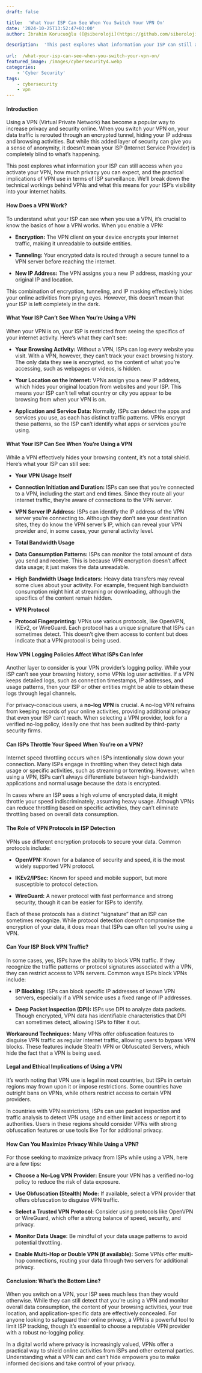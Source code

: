 ```yaml
---
draft: false

title:  'What Your ISP Can See When You Switch Your VPN On'
date: '2024-10-25T13:52:47+03:00'
author: İbrahim Korucuoğlu ([@siberoloji](https://github.com/siberoloji))

description:  'This post explores what information your ISP can still access when you activate your VPN, how much privacy you can expect, and the practical implications of VPN use in terms of ISP surveillance.' 
 
url:  /what-your-isp-can-see-when-you-switch-your-vpn-on/
featured_image: /images/cybersecurity4.webp
categories:
    - 'Cyber Security'
tags:
    - cybersecurity
    - vpn
---
```


#### Introduction



Using a VPN (Virtual Private Network) has become a popular way to increase privacy and security online. When you switch your VPN on, your data traffic is rerouted through an encrypted tunnel, hiding your IP address and browsing activities. But while this added layer of security can give you a sense of anonymity, it doesn’t mean your ISP (Internet Service Provider) is completely blind to what’s happening.



This post explores what information your ISP can still access when you activate your VPN, how much privacy you can expect, and the practical implications of VPN use in terms of ISP surveillance. We’ll break down the technical workings behind VPNs and what this means for your ISP’s visibility into your internet habits.




#### How Does a VPN Work?



To understand what your ISP can see when you use a VPN, it’s crucial to know the basics of how a VPN works. When you enable a VPN:


* **Encryption:** The VPN client on your device encrypts your internet traffic, making it unreadable to outside entities.

* **Tunneling:** Your encrypted data is routed through a secure tunnel to a VPN server before reaching the internet.

* **New IP Address:** The VPN assigns you a new IP address, masking your original IP and location.




This combination of encryption, tunneling, and IP masking effectively hides your online activities from prying eyes. However, this doesn't mean that your ISP is left completely in the dark.




#### What Your ISP Can’t See When You’re Using a VPN



When your VPN is on, your ISP is restricted from seeing the specifics of your internet activity. Here’s what they can’t see:


* **Your Browsing Activity:** Without a VPN, ISPs can log every website you visit. With a VPN, however, they can’t track your exact browsing history. The only data they see is encrypted, so the content of what you’re accessing, such as webpages or videos, is hidden.

* **Your Location on the Internet:** VPNs assign you a new IP address, which hides your original location from websites and your ISP. This means your ISP can’t tell what country or city you appear to be browsing from when your VPN is on.

* **Application and Service Data:** Normally, ISPs can detect the apps and services you use, as each has distinct traffic patterns. VPNs encrypt these patterns, so the ISP can’t identify what apps or services you’re using.





#### What Your ISP **Can** See When You’re Using a VPN



While a VPN effectively hides your browsing content, it’s not a total shield. Here’s what your ISP can still see:


* **Your VPN Usage Itself**



* **Connection Initiation and Duration:** ISPs can see that you’re connected to a VPN, including the start and end times. Since they route all your internet traffic, they’re aware of connections to the VPN server.

* **VPN Server IP Address:** ISPs can identify the IP address of the VPN server you’re connecting to. Although they don’t see your destination sites, they do know the VPN server’s IP, which can reveal your VPN provider and, in some cases, your general activity level.



* **Total Bandwidth Usage**



* **Data Consumption Patterns:** ISPs can monitor the total amount of data you send and receive. This is because VPN encryption doesn’t affect data usage; it just makes the data unreadable.

* **High Bandwidth Usage Indicators:** Heavy data transfers may reveal some clues about your activity. For example, frequent high bandwidth consumption might hint at streaming or downloading, although the specifics of the content remain hidden.



* **VPN Protocol**



* **Protocol Fingerprinting:** VPNs use various protocols, like OpenVPN, IKEv2, or WireGuard. Each protocol has a unique signature that ISPs can sometimes detect. This doesn’t give them access to content but does indicate that a VPN protocol is being used.





#### How VPN Logging Policies Affect What ISPs Can Infer



Another layer to consider is your VPN provider’s logging policy. While your ISP can’t see your browsing history, some VPNs log user activities. If a VPN keeps detailed logs, such as connection timestamps, IP addresses, and usage patterns, then your ISP or other entities might be able to obtain these logs through legal channels.



For privacy-conscious users, a **no-log VPN** is crucial. A no-log VPN refrains from keeping records of your online activities, providing additional privacy that even your ISP can’t reach. When selecting a VPN provider, look for a verified no-log policy, ideally one that has been audited by third-party security firms.




#### Can ISPs Throttle Your Speed When You’re on a VPN?



Internet speed throttling occurs when ISPs intentionally slow down your connection. Many ISPs engage in throttling when they detect high data usage or specific activities, such as streaming or torrenting. However, when using a VPN, ISPs can’t always differentiate between high-bandwidth applications and normal usage because the data is encrypted.



In cases where an ISP sees a high volume of encrypted data, it might throttle your speed indiscriminately, assuming heavy usage. Although VPNs can reduce throttling based on specific activities, they can’t eliminate throttling based on overall data consumption.




#### The Role of VPN Protocols in ISP Detection



VPNs use different encryption protocols to secure your data. Common protocols include:


* **OpenVPN:** Known for a balance of security and speed, it is the most widely supported VPN protocol.

* **IKEv2/IPSec:** Known for speed and mobile support, but more susceptible to protocol detection.

* **WireGuard:** A newer protocol with fast performance and strong security, though it can be easier for ISPs to identify.




Each of these protocols has a distinct “signature” that an ISP can sometimes recognize. While protocol detection doesn’t compromise the encryption of your data, it does mean that ISPs can often tell you’re using a VPN.




#### Can Your ISP Block VPN Traffic?



In some cases, yes, ISPs have the ability to block VPN traffic. If they recognize the traffic patterns or protocol signatures associated with a VPN, they can restrict access to VPN servers. Common ways ISPs block VPNs include:


* **IP Blocking:** ISPs can block specific IP addresses of known VPN servers, especially if a VPN service uses a fixed range of IP addresses.

* **Deep Packet Inspection (DPI):** ISPs use DPI to analyze data packets. Though encrypted, VPN data has identifiable characteristics that DPI can sometimes detect, allowing ISPs to filter it out.




**Workaround Techniques:** Many VPNs offer obfuscation features to disguise VPN traffic as regular internet traffic, allowing users to bypass VPN blocks. These features include Stealth VPN or Obfuscated Servers, which hide the fact that a VPN is being used.




#### Legal and Ethical Implications of Using a VPN



It’s worth noting that VPN use is legal in most countries, but ISPs in certain regions may frown upon it or impose restrictions. Some countries have outright bans on VPNs, while others restrict access to certain VPN providers.



In countries with VPN restrictions, ISPs can use packet inspection and traffic analysis to detect VPN usage and either limit access or report it to authorities. Users in these regions should consider VPNs with strong obfuscation features or use tools like Tor for additional privacy.




#### How Can You Maximize Privacy While Using a VPN?



For those seeking to maximize privacy from ISPs while using a VPN, here are a few tips:


* **Choose a No-Log VPN Provider:** Ensure your VPN has a verified no-log policy to reduce the risk of data exposure.

* **Use Obfuscation (Stealth) Mode:** If available, select a VPN provider that offers obfuscation to disguise VPN traffic.

* **Select a Trusted VPN Protocol:** Consider using protocols like OpenVPN or WireGuard, which offer a strong balance of speed, security, and privacy.

* **Monitor Data Usage:** Be mindful of your data usage patterns to avoid potential throttling.

* **Enable Multi-Hop or Double VPN (if available):** Some VPNs offer multi-hop connections, routing your data through two servers for additional privacy.





#### Conclusion: What’s the Bottom Line?



When you switch on a VPN, your ISP sees much less than they would otherwise. While they can still detect that you’re using a VPN and monitor overall data consumption, the content of your browsing activities, your true location, and application-specific data are effectively concealed. For anyone looking to safeguard their online privacy, a VPN is a powerful tool to limit ISP tracking, though it’s essential to choose a reputable VPN provider with a robust no-logging policy.



In a digital world where privacy is increasingly valued, VPNs offer a practical way to shield online activities from ISPs and other external parties. Understanding what a VPN can and can’t hide empowers you to make informed decisions and take control of your privacy.
